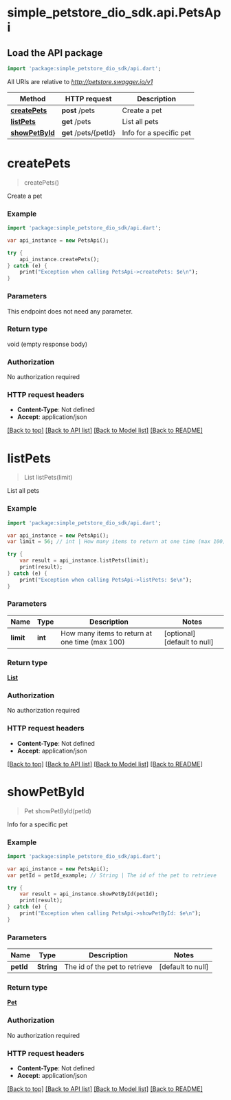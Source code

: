 # simple_petstore_dio_sdk.api.PetsApi

## Load the API package
```dart
import 'package:simple_petstore_dio_sdk/api.dart';
```

All URIs are relative to *http://petstore.swagger.io/v1*

Method | HTTP request | Description
------------- | ------------- | -------------
[**createPets**](PetsApi.md#createPets) | **post** /pets | Create a pet
[**listPets**](PetsApi.md#listPets) | **get** /pets | List all pets
[**showPetById**](PetsApi.md#showPetById) | **get** /pets/{petId} | Info for a specific pet


# **createPets**
> createPets()

Create a pet

### Example 
```dart
import 'package:simple_petstore_dio_sdk/api.dart';

var api_instance = new PetsApi();

try { 
    api_instance.createPets();
} catch (e) {
    print("Exception when calling PetsApi->createPets: $e\n");
}
```

### Parameters
This endpoint does not need any parameter.

### Return type

void (empty response body)

### Authorization

No authorization required

### HTTP request headers

 - **Content-Type**: Not defined
 - **Accept**: application/json

[[Back to top]](#) [[Back to API list]](../README.md#documentation-for-api-endpoints) [[Back to Model list]](../README.md#documentation-for-models) [[Back to README]](../README.md)

# **listPets**
> List<Pet> listPets(limit)

List all pets

### Example 
```dart
import 'package:simple_petstore_dio_sdk/api.dart';

var api_instance = new PetsApi();
var limit = 56; // int | How many items to return at one time (max 100)

try { 
    var result = api_instance.listPets(limit);
    print(result);
} catch (e) {
    print("Exception when calling PetsApi->listPets: $e\n");
}
```

### Parameters

Name | Type | Description  | Notes
------------- | ------------- | ------------- | -------------
 **limit** | **int**| How many items to return at one time (max 100) | [optional] [default to null]

### Return type

[**List<Pet>**](Pet.md)

### Authorization

No authorization required

### HTTP request headers

 - **Content-Type**: Not defined
 - **Accept**: application/json

[[Back to top]](#) [[Back to API list]](../README.md#documentation-for-api-endpoints) [[Back to Model list]](../README.md#documentation-for-models) [[Back to README]](../README.md)

# **showPetById**
> Pet showPetById(petId)

Info for a specific pet

### Example 
```dart
import 'package:simple_petstore_dio_sdk/api.dart';

var api_instance = new PetsApi();
var petId = petId_example; // String | The id of the pet to retrieve

try { 
    var result = api_instance.showPetById(petId);
    print(result);
} catch (e) {
    print("Exception when calling PetsApi->showPetById: $e\n");
}
```

### Parameters

Name | Type | Description  | Notes
------------- | ------------- | ------------- | -------------
 **petId** | **String**| The id of the pet to retrieve | [default to null]

### Return type

[**Pet**](Pet.md)

### Authorization

No authorization required

### HTTP request headers

 - **Content-Type**: Not defined
 - **Accept**: application/json

[[Back to top]](#) [[Back to API list]](../README.md#documentation-for-api-endpoints) [[Back to Model list]](../README.md#documentation-for-models) [[Back to README]](../README.md)

